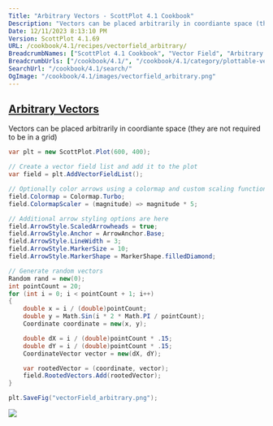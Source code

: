 ```yaml
---
Title: "Arbitrary Vectors - ScottPlot 4.1 Cookbook"
Description: "Vectors can be placed arbitrarily in coordiante space (they are not required to be in a grid)"
Date: 12/11/2023 8:13:10 PM
Version: ScottPlot 4.1.69
URL: /cookbook/4.1/recipes/vectorfield_arbitrary/
BreadcrumbNames: ["ScottPlot 4.1 Cookbook", "Vector Field", "Arbitrary Vectors"]
BreadcrumbUrls: ["/cookbook/4.1/", "/cookbook/4.1/category/plottable-vector-field", "/cookbook/4.1/recipes/vectorfield_arbitrary/"]
SearchUrl: "/cookbook/4.1/search/"
OgImage: "/cookbook/4.1/images/vectorfield_arbitrary.png"
---
```


<h2><a id='arbitrary-vectors' href='/cookbook/4.1/recipes/vectorfield_arbitrary/'>Arbitrary Vectors</a></h2>

Vectors can be placed arbitrarily in coordiante space (they are not required to be in a grid)

```cs
var plt = new ScottPlot.Plot(600, 400);

// Create a vector field list and add it to the plot
var field = plt.AddVectorFieldList();

// Optionally color arrows using a colormap and custom scaling function
field.Colormap = Colormap.Turbo;
field.ColormapScaler = (magnitude) => magnitude * 5;

// Additional arrow styling options are here
field.ArrowStyle.ScaledArrowheads = true;
field.ArrowStyle.Anchor = ArrowAnchor.Base;
field.ArrowStyle.LineWidth = 3;
field.ArrowStyle.MarkerSize = 10;
field.ArrowStyle.MarkerShape = MarkerShape.filledDiamond;

// Generate random vectors
Random rand = new(0);
int pointCount = 20;
for (int i = 0; i < pointCount + 1; i++)
{
    double x = i / (double)pointCount;
    double y = Math.Sin(i * 2 * Math.PI / pointCount);
    Coordinate coordinate = new(x, y);

    double dX = i / (double)pointCount * .15;
    double dY = i / (double)pointCount * .15;
    CoordinateVector vector = new(dX, dY);

    var rootedVector = (coordinate, vector);
    field.RootedVectors.Add(rootedVector);
}

plt.SaveFig("vectorField_arbitrary.png");
```

<img src='../../images/vectorfield_arbitrary.png' class='d-block mx-auto my-5' />


